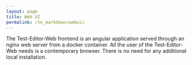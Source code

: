 ```yaml
---
layout: page
title: Web UI
permalink: /te_markdown/webui/
---
```


The Test-Editor-Web frontend is an angular application served through an nginx web server from a docker container. All the user of the
  Test-Editor-Web needs is a contemporary browser. There is no need for any additional local installation.
